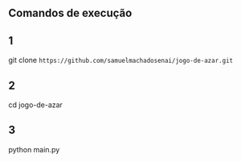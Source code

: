 ## Comandos de execução


## 1
git clone ```https://github.com/samuelmachadosenai/jogo-de-azar.git```

## 2
cd jogo-de-azar

## 3
python main.py